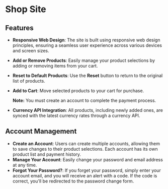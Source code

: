 # Shop Site

## Features
- **Responsive Web Design**: The site is built using responsive web design principles, ensuring a seamless user experience across various devices and screen sizes.
- **Add or Remove Products**: Easily manage your product selections by adding or removing items from your cart.
- **Reset to Default Products**: Use the **Reset** button to return to the original list of products.
- **Add to Cart**: Move selected products to your cart for purchase.
  
  **Note:** You must create an account to complete the payment process.

- **Currency API Integration**: All products, including newly added ones, are synced with the latest currency rates through a currency API.

## Account Management

- **Create an Account**: Users can create multiple accounts, allowing them to save changes to their product selections. Each account has its own product list and payment history.
- **Manage Your Account**: Easily change your password and email address at any time.
- **Forgot Your Password?**: If you forget your password, simply enter your account email, and you will receive an alert with a code. If the code is correct, you'll be redirected to the password change form.
